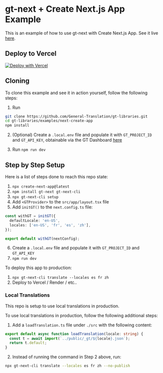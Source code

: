 # gt-next + Create Next.js App Example

This is an example of how to use gt-next with Create Next.js App. See it live [here](https://next-create-app-eight.vercel.app/).

## Deploy to Vercel

[![Deploy with Vercel](https://vercel.com/button)](https://vercel.com/new/clone?repository-url=https://github.com/General-Translation/gt-libraries/tree/main/examples/next-create-app)

## Cloning

To clone this example and see it in action yourself, follow the following steps:

1. Run

```bash
git clone https://github.com/General-Translation/gt-libraries.git
cd gt-libraries/examples/next-create-app
npm install
```

2. (Optional) Create a `.local.env` file and populate it with `GT_PROJECT_ID` and `GT_API_KEY`, obtainable via the GT Dashboard [here](https://generaltranslation.com/dashboard)

3. Run `npm run dev`

## Step by Step Setup

Here is a list of steps done to reach this repo state:

1. `npx create-next-app@latest`
2. `npm install gt-next gt-next-cli`
3. `npx gt-next-cli setup`
4. Add `<GTProvider>` to the `src/app/layout.tsx` file
5. Add `initGT()` to the `next.config.ts` file:

```ts
const withGT = initGT({
  defaultLocale: 'en-US',
  locales: ['en-US', 'fr', 'es', 'zh'],
});

export default withGT(nextConfig);
```

6. Create a `.local.env` file and populate it with `GT_PROJECT_ID` and `GT_API_KEY`
7. `npm run dev`

To deploy this app to production:

1. `npx gt-next-cli translate --locales es fr zh`
2. Deploy to Vercel / Render / etc..

### Local Translations

This repo is setup to use local translations in production.

To use local translations in production, follow the following additional steps:

1. Add a `loadTranslation.ts` file under `./src` with the following content:

```ts
export default async function loadTranslation(locale: string) {
  const t = await import(`../public/_gt/${locale}.json`);
  return t.default;
}
```

2. Instead of running the command in Step 2 above, run:

```bash
npx gt-next-cli translate --locales es fr zh --no-publish
```
